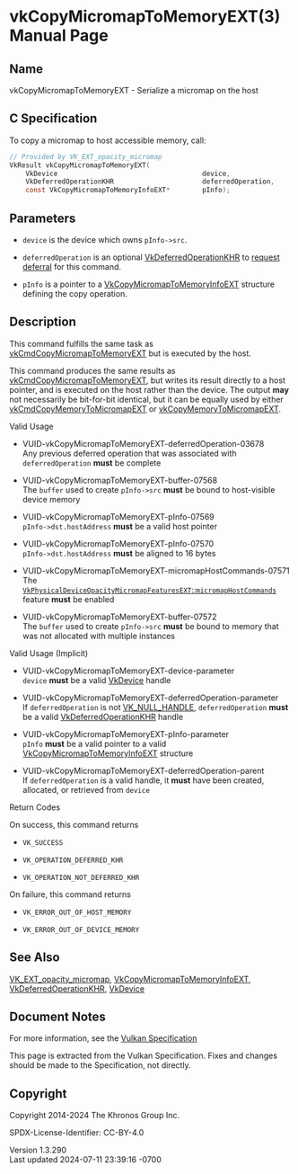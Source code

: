 # vkCopyMicromapToMemoryEXT(3) Manual Page

## Name

vkCopyMicromapToMemoryEXT - Serialize a micromap on the host



## <a href="#_c_specification" class="anchor"></a>C Specification

To copy a micromap to host accessible memory, call:

``` c
// Provided by VK_EXT_opacity_micromap
VkResult vkCopyMicromapToMemoryEXT(
    VkDevice                                    device,
    VkDeferredOperationKHR                      deferredOperation,
    const VkCopyMicromapToMemoryInfoEXT*        pInfo);
```

## <a href="#_parameters" class="anchor"></a>Parameters

- `device` is the device which owns `pInfo->src`.

- `deferredOperation` is an optional
  [VkDeferredOperationKHR](https://registry.khronos.org/vulkan/specs/1.3-extensions/man/html/VkDeferredOperationKHR.html) to <a
  href="https://registry.khronos.org/vulkan/specs/1.3-extensions/html/vkspec.html#deferred-host-operations-requesting"
  target="_blank" rel="noopener">request deferral</a> for this command.

- `pInfo` is a pointer to a
  [VkCopyMicromapToMemoryInfoEXT](https://registry.khronos.org/vulkan/specs/1.3-extensions/man/html/VkCopyMicromapToMemoryInfoEXT.html)
  structure defining the copy operation.

## <a href="#_description" class="anchor"></a>Description

This command fulfills the same task as
[vkCmdCopyMicromapToMemoryEXT](https://registry.khronos.org/vulkan/specs/1.3-extensions/man/html/vkCmdCopyMicromapToMemoryEXT.html) but is
executed by the host.

This command produces the same results as
[vkCmdCopyMicromapToMemoryEXT](https://registry.khronos.org/vulkan/specs/1.3-extensions/man/html/vkCmdCopyMicromapToMemoryEXT.html), but
writes its result directly to a host pointer, and is executed on the
host rather than the device. The output **may** not necessarily be
bit-for-bit identical, but it can be equally used by either
[vkCmdCopyMemoryToMicromapEXT](https://registry.khronos.org/vulkan/specs/1.3-extensions/man/html/vkCmdCopyMemoryToMicromapEXT.html) or
[vkCopyMemoryToMicromapEXT](https://registry.khronos.org/vulkan/specs/1.3-extensions/man/html/vkCopyMemoryToMicromapEXT.html).

Valid Usage

- <a href="#VUID-vkCopyMicromapToMemoryEXT-deferredOperation-03678"
  id="VUID-vkCopyMicromapToMemoryEXT-deferredOperation-03678"></a>
  VUID-vkCopyMicromapToMemoryEXT-deferredOperation-03678  
  Any previous deferred operation that was associated with
  `deferredOperation` **must** be complete

- <a href="#VUID-vkCopyMicromapToMemoryEXT-buffer-07568"
  id="VUID-vkCopyMicromapToMemoryEXT-buffer-07568"></a>
  VUID-vkCopyMicromapToMemoryEXT-buffer-07568  
  The `buffer` used to create `pInfo->src` **must** be bound to
  host-visible device memory

- <a href="#VUID-vkCopyMicromapToMemoryEXT-pInfo-07569"
  id="VUID-vkCopyMicromapToMemoryEXT-pInfo-07569"></a>
  VUID-vkCopyMicromapToMemoryEXT-pInfo-07569  
  `pInfo->dst.hostAddress` **must** be a valid host pointer

- <a href="#VUID-vkCopyMicromapToMemoryEXT-pInfo-07570"
  id="VUID-vkCopyMicromapToMemoryEXT-pInfo-07570"></a>
  VUID-vkCopyMicromapToMemoryEXT-pInfo-07570  
  `pInfo->dst.hostAddress` **must** be aligned to 16 bytes

- <a href="#VUID-vkCopyMicromapToMemoryEXT-micromapHostCommands-07571"
  id="VUID-vkCopyMicromapToMemoryEXT-micromapHostCommands-07571"></a>
  VUID-vkCopyMicromapToMemoryEXT-micromapHostCommands-07571  
  The <a
  href="https://registry.khronos.org/vulkan/specs/1.3-extensions/html/vkspec.html#features-micromapHostCommands"
  target="_blank"
  rel="noopener"><code>VkPhysicalDeviceOpacityMicromapFeaturesEXT</code>::<code>micromapHostCommands</code></a>
  feature **must** be enabled

- <a href="#VUID-vkCopyMicromapToMemoryEXT-buffer-07572"
  id="VUID-vkCopyMicromapToMemoryEXT-buffer-07572"></a>
  VUID-vkCopyMicromapToMemoryEXT-buffer-07572  
  The `buffer` used to create `pInfo->src` **must** be bound to memory
  that was not allocated with multiple instances

Valid Usage (Implicit)

- <a href="#VUID-vkCopyMicromapToMemoryEXT-device-parameter"
  id="VUID-vkCopyMicromapToMemoryEXT-device-parameter"></a>
  VUID-vkCopyMicromapToMemoryEXT-device-parameter  
  `device` **must** be a valid [VkDevice](https://registry.khronos.org/vulkan/specs/1.3-extensions/man/html/VkDevice.html) handle

- <a href="#VUID-vkCopyMicromapToMemoryEXT-deferredOperation-parameter"
  id="VUID-vkCopyMicromapToMemoryEXT-deferredOperation-parameter"></a>
  VUID-vkCopyMicromapToMemoryEXT-deferredOperation-parameter  
  If `deferredOperation` is not [VK_NULL_HANDLE](https://registry.khronos.org/vulkan/specs/1.3-extensions/man/html/VK_NULL_HANDLE.html),
  `deferredOperation` **must** be a valid
  [VkDeferredOperationKHR](https://registry.khronos.org/vulkan/specs/1.3-extensions/man/html/VkDeferredOperationKHR.html) handle

- <a href="#VUID-vkCopyMicromapToMemoryEXT-pInfo-parameter"
  id="VUID-vkCopyMicromapToMemoryEXT-pInfo-parameter"></a>
  VUID-vkCopyMicromapToMemoryEXT-pInfo-parameter  
  `pInfo` **must** be a valid pointer to a valid
  [VkCopyMicromapToMemoryInfoEXT](https://registry.khronos.org/vulkan/specs/1.3-extensions/man/html/VkCopyMicromapToMemoryInfoEXT.html)
  structure

- <a href="#VUID-vkCopyMicromapToMemoryEXT-deferredOperation-parent"
  id="VUID-vkCopyMicromapToMemoryEXT-deferredOperation-parent"></a>
  VUID-vkCopyMicromapToMemoryEXT-deferredOperation-parent  
  If `deferredOperation` is a valid handle, it **must** have been
  created, allocated, or retrieved from `device`

Return Codes

On success, this command returns  
- `VK_SUCCESS`

- `VK_OPERATION_DEFERRED_KHR`

- `VK_OPERATION_NOT_DEFERRED_KHR`

On failure, this command returns  
- `VK_ERROR_OUT_OF_HOST_MEMORY`

- `VK_ERROR_OUT_OF_DEVICE_MEMORY`

## <a href="#_see_also" class="anchor"></a>See Also

[VK_EXT_opacity_micromap](https://registry.khronos.org/vulkan/specs/1.3-extensions/man/html/VK_EXT_opacity_micromap.html),
[VkCopyMicromapToMemoryInfoEXT](https://registry.khronos.org/vulkan/specs/1.3-extensions/man/html/VkCopyMicromapToMemoryInfoEXT.html),
[VkDeferredOperationKHR](https://registry.khronos.org/vulkan/specs/1.3-extensions/man/html/VkDeferredOperationKHR.html),
[VkDevice](https://registry.khronos.org/vulkan/specs/1.3-extensions/man/html/VkDevice.html)

## <a href="#_document_notes" class="anchor"></a>Document Notes

For more information, see the <a
href="https://registry.khronos.org/vulkan/specs/1.3-extensions/html/vkspec.html#vkCopyMicromapToMemoryEXT"
target="_blank" rel="noopener">Vulkan Specification</a>

This page is extracted from the Vulkan Specification. Fixes and changes
should be made to the Specification, not directly.

## <a href="#_copyright" class="anchor"></a>Copyright

Copyright 2014-2024 The Khronos Group Inc.

SPDX-License-Identifier: CC-BY-4.0

Version 1.3.290  
Last updated 2024-07-11 23:39:16 -0700
